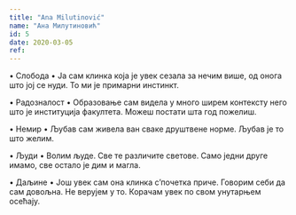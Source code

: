```yaml
---
title: "Ana Milutinović"
name: "Ана Милутиновић"
id: 5
date: 2020-03-05
ref:
---
```


• Слобода •
Ја сам клинка која је увек сезала за нечим више, од онога што јој се нуди. То ми је примарни инстинкт.

• Радозналост •
Образовање сам видела у много ширем контексту него што је институција факултета. Можеш постати шта год пожелиш.

• Немир •
Љубав сам живела ван сваке друштвене норме. Љубав је то што желим.

• Људи •
Волим људе. Све те различите светове. Само једни друге имамо, све остало је дим и магла.

• Даљине •
Још увек сам она клинка с’почетка приче. Говорим себи да сам довољна. Не верујем у то. Корачам увек по свом унутарњем осећају.
